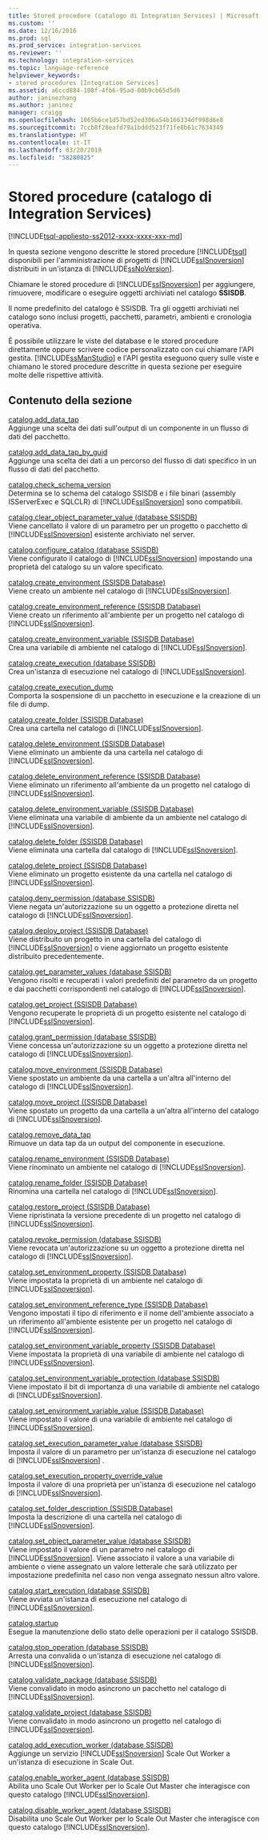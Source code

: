 ```yaml
---
title: Stored procedure (catalogo di Integration Services) | Microsoft Docs
ms.custom: ''
ms.date: 12/16/2016
ms.prod: sql
ms.prod_service: integration-services
ms.reviewer: ''
ms.technology: integration-services
ms.topic: language-reference
helpviewer_keywords:
- stored procedures [Integration Services]
ms.assetid: a6ccd884-108f-4fb6-95ad-00b9cb65d5d6
author: janinezhang
ms.author: janinez
manager: craigg
ms.openlocfilehash: 1065b6ce1d57bd52ed306a54b166334df998d6e8
ms.sourcegitcommit: 7ccb8f28eafd79a1bddd523f71fe8b61c7634349
ms.translationtype: HT
ms.contentlocale: it-IT
ms.lasthandoff: 03/20/2019
ms.locfileid: "58280825"
---
```

# <a name="stored-procedures-integration-services-catalog"></a>Stored procedure (catalogo di Integration Services)
[!INCLUDE[tsql-appliesto-ss2012-xxxx-xxxx-xxx-md](../../includes/tsql-appliesto-ss2012-xxxx-xxxx-xxx-md.md)]

  In questa sezione vengono descritte le stored procedure [!INCLUDE[tsql](../../includes/tsql-md.md)] disponibili per l'amministrazione di progetti di [!INCLUDE[ssISnoversion](../../includes/ssisnoversion-md.md)] distribuiti in un'istanza di [!INCLUDE[ssNoVersion](../../includes/ssnoversion-md.md)].  
  
 Chiamare le stored procedure di [!INCLUDE[ssISnoversion](../../includes/ssisnoversion-md.md)] per aggiungere, rimuovere, modificare o eseguire oggetti archiviati nel catalogo **SSISDB**.  
  
 Il nome predefinito del catalogo è SSISDB. Tra gli oggetti archiviati nel catalogo sono inclusi progetti, pacchetti, parametri, ambienti e cronologia operativa.  
  
 È possibile utilizzare le viste del database e le stored procedure direttamente oppure scrivere codice personalizzato con cui chiamare l'API gestita. [!INCLUDE[ssManStudio](../../includes/ssmanstudio-md.md)] e l'API gestita eseguono query sulle viste e chiamano le stored procedure descritte in questa sezione per eseguire molte delle rispettive attività.  
  
## <a name="in-this-section"></a>Contenuto della sezione  
 [catalog.add_data_tap](../../integration-services/system-stored-procedures/catalog-add-data-tap.md)  
 Aggiunge una scelta dei dati sull'output di un componente in un flusso di dati del pacchetto.  
  
 [catalog.add_data_tap_by_guid](../../integration-services/system-stored-procedures/catalog-add-data-tap-by-guid.md)  
 Aggiunge una scelta dei dati a un percorso del flusso di dati specifico in un flusso di dati del pacchetto.  
  
 [catalog.check_schema_version](../../integration-services/system-stored-procedures/catalog-check-schema-version.md)  
 Determina se lo schema del catalogo SSISDB e i file binari (assembly ISServerExec e SQLCLR) di [!INCLUDE[ssISnoversion](../../includes/ssisnoversion-md.md)] sono compatibili.  
  
 [catalog.clear_object_parameter_value &#40;database SSISDB&#41;](../../integration-services/system-stored-procedures/catalog-clear-object-parameter-value-ssisdb-database.md)  
 Viene cancellato il valore di un parametro per un progetto o pacchetto di [!INCLUDE[ssISnoversion](../../includes/ssisnoversion-md.md)] esistente archiviato nel server.  
  
 [catalog.configure_catalog &#40;database SSISDB&#41;](../../integration-services/system-stored-procedures/catalog-configure-catalog-ssisdb-database.md)  
 Viene configurato il catalogo di [!INCLUDE[ssISnoversion](../../includes/ssisnoversion-md.md)] impostando una proprietà del catalogo su un valore specificato.  
  
 [catalog.create_environment &#40;SSISDB Database&#41;](../../integration-services/system-stored-procedures/catalog-create-environment-ssisdb-database.md)  
 Viene creato un ambiente nel catalogo di [!INCLUDE[ssISnoversion](../../includes/ssisnoversion-md.md)].  
  
 [catalog.create_environment_reference &#40;SSISDB Database&#41;](../../integration-services/system-stored-procedures/catalog-create-environment-reference-ssisdb-database.md)  
 Viene creato un riferimento all'ambiente per un progetto nel catalogo di [!INCLUDE[ssISnoversion](../../includes/ssisnoversion-md.md)].  
  
 [catalog.create_environment_variable &#40;SSISDB Database&#41;](../../integration-services/system-stored-procedures/catalog-create-environment-variable-ssisdb-database.md)  
 Crea una variabile di ambiente nel catalogo di [!INCLUDE[ssISnoversion](../../includes/ssisnoversion-md.md)].  
  
 [catalog.create_execution &#40;database SSISDB&#41;](../../integration-services/system-stored-procedures/catalog-create-execution-ssisdb-database.md)  
 Crea un'istanza di esecuzione nel catalogo di [!INCLUDE[ssISnoversion](../../includes/ssisnoversion-md.md)].  
  
 [catalog.create_execution_dump](../../integration-services/system-stored-procedures/catalog-create-execution-dump.md)  
 Comporta la sospensione di un pacchetto in esecuzione e la creazione di un file di dump.  
  
 [catalog.create_folder &#40;SSISDB Database&#41;](../../integration-services/system-stored-procedures/catalog-create-folder-ssisdb-database.md)  
 Crea una cartella nel catalogo di [!INCLUDE[ssISnoversion](../../includes/ssisnoversion-md.md)].  
  
 [catalog.delete_environment &#40;SSISDB Database&#41;](../../integration-services/system-stored-procedures/catalog-delete-environment-ssisdb-database.md)  
 Viene eliminato un ambiente da una cartella nel catalogo di [!INCLUDE[ssISnoversion](../../includes/ssisnoversion-md.md)].  
  
 [catalog.delete_environment_reference &#40;SSISDB Database&#41;](../../integration-services/system-stored-procedures/catalog-delete-environment-reference-ssisdb-database.md)  
 Viene eliminato un riferimento all'ambiente da un progetto nel catalogo di [!INCLUDE[ssISnoversion](../../includes/ssisnoversion-md.md)].  
  
 [catalog.delete_environment_variable &#40;SSISDB Database&#41;](../../integration-services/system-stored-procedures/catalog-delete-environment-variable-ssisdb-database.md)  
 Viene eliminata una variabile di ambiente da un ambiente nel catalogo di [!INCLUDE[ssISnoversion](../../includes/ssisnoversion-md.md)].  
  
 [catalog.delete_folder &#40;SSISDB Database&#41;](../../integration-services/system-stored-procedures/catalog-delete-folder-ssisdb-database.md)  
 Viene eliminata una cartella dal catalogo di [!INCLUDE[ssISnoversion](../../includes/ssisnoversion-md.md)].  
  
 [catalog.delete_project &#40;SSISDB Database&#41;](../../integration-services/system-stored-procedures/catalog-delete-project-ssisdb-database.md)  
 Viene eliminato un progetto esistente da una cartella nel catalogo di [!INCLUDE[ssISnoversion](../../includes/ssisnoversion-md.md)].  
  
 [catalog.deny_permission &#40;database SSISDB&#41;](../../integration-services/system-stored-procedures/catalog-deny-permission-ssisdb-database.md)  
 Viene negata un'autorizzazione su un oggetto a protezione diretta nel catalogo di [!INCLUDE[ssISnoversion](../../includes/ssisnoversion-md.md)].  
  
 [catalog.deploy_project &#40;SSISDB Database&#41;](../../integration-services/system-stored-procedures/catalog-deploy-project-ssisdb-database.md)  
 Viene distribuito un progetto in una cartella del catalogo di [!INCLUDE[ssISnoversion](../../includes/ssisnoversion-md.md)] o viene aggiornato un progetto esistente distribuito precedentemente.  
  
 [catalog.get_parameter_values &#40;database SSISDB&#41;](../../integration-services/system-stored-procedures/catalog-get-parameter-values-ssisdb-database.md)  
 Vengono risolti e recuperati i valori predefiniti del parametro da un progetto e dai pacchetti corrispondenti nel catalogo di [!INCLUDE[ssISnoversion](../../includes/ssisnoversion-md.md)].  
  
 [catalog.get_project &#40;SSISDB Database&#41;](../../integration-services/system-stored-procedures/catalog-get-project-ssisdb-database.md)  
 Vengono recuperate le proprietà di un progetto esistente nel catalogo di [!INCLUDE[ssISnoversion](../../includes/ssisnoversion-md.md)].  
  
 [catalog.grant_permission &#40;database SSISDB&#41;](../../integration-services/system-stored-procedures/catalog-grant-permission-ssisdb-database.md)  
 Viene concessa un'autorizzazione su un oggetto a protezione diretta nel catalogo di [!INCLUDE[ssISnoversion](../../includes/ssisnoversion-md.md)].  
  
 [catalog.move_environment &#40;SSISDB Database&#41;](../../integration-services/system-stored-procedures/catalog-move-environment-ssisdb-database.md)  
 Viene spostato un ambiente da una cartella a un'altra all'interno del catalogo di [!INCLUDE[ssISnoversion](../../includes/ssisnoversion-md.md)].  
  
 [catalog.move_project &#40;&#40;SSISDB Database&#41;](../../integration-services/system-stored-procedures/catalog-move-project-ssisdb-database.md)  
 Viene spostato un progetto da una cartella a un'altra all'interno del catalogo di [!INCLUDE[ssISnoversion](../../includes/ssisnoversion-md.md)].  
  
 [catalog.remove_data_tap](../../integration-services/system-stored-procedures/catalog-remove-data-tap.md)  
 Rimuove un data tap da un output del componente in esecuzione.  
  
 [catalog.rename_environment &#40;SSISDB Database&#41;](../../integration-services/system-stored-procedures/catalog-rename-environment-ssisdb-database.md)  
 Viene rinominato un ambiente nel catalogo di [!INCLUDE[ssISnoversion](../../includes/ssisnoversion-md.md)].  
  
 [catalog.rename_folder &#40;SSISDB Database&#41;](../../integration-services/system-stored-procedures/catalog-rename-folder-ssisdb-database.md)  
 Rinomina una cartella nel catalogo di [!INCLUDE[ssISnoversion](../../includes/ssisnoversion-md.md)].  
  
 [catalog.restore_project &#40;SSISDB Database&#41;](../../integration-services/system-stored-procedures/catalog-restore-project-ssisdb-database.md)  
 Viene ripristinata la versione precedente di un progetto nel catalogo di [!INCLUDE[ssISnoversion](../../includes/ssisnoversion-md.md)].  
  
 [catalog.revoke_permission &#40;database SSISDB&#41;](../../integration-services/system-stored-procedures/catalog-revoke-permission-ssisdb-database.md)  
 Viene revocata un'autorizzazione su un oggetto a protezione diretta nel catalogo di [!INCLUDE[ssISnoversion](../../includes/ssisnoversion-md.md)].  
  
 [catalog.set_environment_property &#40;SSISDB Database&#41;](../../integration-services/system-stored-procedures/catalog-set-environment-property-ssisdb-database.md)  
 Viene impostata la proprietà di un ambiente nel catalogo di [!INCLUDE[ssISnoversion](../../includes/ssisnoversion-md.md)].  
  
 [catalog.set_environment_reference_type &#40;SSISDB Database&#41;](../../integration-services/system-stored-procedures/catalog-set-environment-reference-type-ssisdb-database.md)  
 Vengono impostati il tipo di riferimento e il nome dell'ambiente associato a un riferimento all'ambiente esistente per un progetto nel catalogo di [!INCLUDE[ssISnoversion](../../includes/ssisnoversion-md.md)].  
  
 [catalog.set_environment_variable_property &#40;SSISDB Database&#41;](../../integration-services/system-stored-procedures/catalog-set-environment-variable-property-ssisdb-database.md)  
 Viene impostata la proprietà di una variabile di ambiente nel catalogo di [!INCLUDE[ssISnoversion](../../includes/ssisnoversion-md.md)].  
  
 [catalog.set_environment_variable_protection &#40;database SSISDB&#41;](../../integration-services/system-stored-procedures/catalog-set-environment-variable-protection-ssisdb-database.md)  
 Viene impostato il bit di importanza di una variabile di ambiente nel catalogo di [!INCLUDE[ssISnoversion](../../includes/ssisnoversion-md.md)].  
  
 [catalog.set_environment_variable_value &#40;SSISDB Database&#41;](../../integration-services/system-stored-procedures/catalog-set-environment-variable-value-ssisdb-database.md)  
 Viene impostato il valore di una variabile di ambiente nel catalogo di [!INCLUDE[ssISnoversion](../../includes/ssisnoversion-md.md)].  
  
 [catalog.set_execution_parameter_value &#40;database SSISDB&#41;](../../integration-services/system-stored-procedures/catalog-set-execution-parameter-value-ssisdb-database.md)  
 Imposta il valore di un parametro per un'istanza di esecuzione nel catalogo di [!INCLUDE[ssISnoversion](../../includes/ssisnoversion-md.md)] .  
  
 [catalog.set_execution_property_override_value](../../integration-services/system-stored-procedures/catalog-set-execution-property-override-value.md)  
 Imposta il valore di una proprietà per un'istanza di esecuzione nel catalogo di [!INCLUDE[ssISnoversion](../../includes/ssisnoversion-md.md)].  
  
 [catalog.set_folder_description &#40;SSISDB Database&#41;](../../integration-services/system-stored-procedures/catalog-set-folder-description-ssisdb-database.md)  
 Imposta la descrizione di una cartella nel catalogo di [!INCLUDE[ssISnoversion](../../includes/ssisnoversion-md.md)].  
  
 [catalog.set_object_parameter_value &#40;database SSISDB&#41;](../../integration-services/system-stored-procedures/catalog-set-object-parameter-value-ssisdb-database.md)  
 Viene impostato il valore di un parametro nel catalogo di [!INCLUDE[ssISnoversion](../../includes/ssisnoversion-md.md)]. Viene associato il valore a una variabile di ambiente o viene assegnato un valore letterale che sarà utilizzato per impostazione predefinita nel caso non venga assegnato nessun altro valore.  
  
 [catalog.start_execution &#40;database SSISDB&#41;](../../integration-services/system-stored-procedures/catalog-start-execution-ssisdb-database.md)  
 Viene avviata un'istanza di esecuzione nel catalogo di [!INCLUDE[ssISnoversion](../../includes/ssisnoversion-md.md)].  
  
 [catalog.startup](../../integration-services/system-stored-procedures/catalog-startup.md)  
 Esegue la manutenzione dello stato delle operazioni per il catalogo SSISDB.  
  
 [catalog.stop_operation &#40;database SSISDB&#41;](../../integration-services/system-stored-procedures/catalog-stop-operation-ssisdb-database.md)  
 Arresta una convalida o un'istanza di esecuzione nel catalogo di [!INCLUDE[ssISnoversion](../../includes/ssisnoversion-md.md)].  
  
 [catalog.validate_package &#40;database SSISDB&#41;](../../integration-services/system-stored-procedures/catalog-validate-package-ssisdb-database.md)  
 Viene convalidato in modo asincrono un pacchetto nel catalogo di [!INCLUDE[ssISnoversion](../../includes/ssisnoversion-md.md)].  
  
 [catalog.validate_project &#40;database SSISDB&#41;](../../integration-services/system-stored-procedures/catalog-validate-project-ssisdb-database.md)  
 Viene convalidato in modo asincrono un progetto nel catalogo di [!INCLUDE[ssISnoversion](../../includes/ssisnoversion-md.md)].  
  
[catalog.add_execution_worker &#40;database SSISDB&#41;](../../integration-services/system-stored-procedures/catalog-add-execution-worker-ssisdb-database.md)   
Aggiunge un servizio [!INCLUDE[ssISnoversion](../../includes/ssisnoversion-md.md)] Scale Out Worker a un'istanza di esecuzione in Scale Out.

[catalog.enable_worker_agent &#40;database SSISDB&#41;](../../integration-services/system-stored-procedures/catalog-enable-worker-agent-ssisdb-database.md)   
Abilita uno Scale Out Worker per lo Scale Out Master che interagisce con questo catalogo [!INCLUDE[ssISnoversion](../../includes/ssisnoversion-md.md)].

[catalog.disable_worker_agent &#40;database SSISDB&#41;](../../integration-services/system-stored-procedures/catalog-disable-worker-agent-ssisdb-database.md)   
Disabilita uno Scale Out Worker per lo Scale Out Master che interagisce con questo catalogo [!INCLUDE[ssISnoversion](../../includes/ssisnoversion-md.md)].


